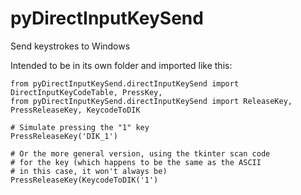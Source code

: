 # pyDirectInputKeySend
Send keystrokes to Windows

Intended to be in its own folder and imported like this:
```
from pyDirectInputKeySend.directInputKeySend import DirectInputKeyCodeTable, PressKey, 
from pyDirectInputKeySend.directInputKeySend import ReleaseKey, PressReleaseKey, KeycodeToDIK

# Simulate pressing the "1" key
PressReleaseKey('DIK_1')

# Or the more general version, using the tkinter scan code
# for the key (which happens to be the same as the ASCII
# in this case, it won't always be)
PressReleaseKey(KeycodeToDIK('1')
```
